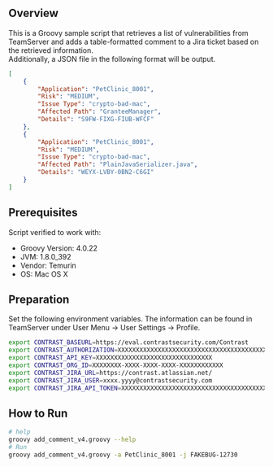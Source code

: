 ## Overview

This is a Groovy sample script that retrieves a list of vulnerabilities from TeamServer and adds a table-formatted comment to a Jira ticket based on the retrieved information.  
Additionally, a JSON file in the following format will be output.  
```json
[
    {   
        "Application": "PetClinic_8001",
        "Risk": "MEDIUM",
        "Issue Type": "crypto-bad-mac",
        "Affected Path": "GranteeManager",
        "Details": "S9FW-FIXG-FIUB-WFCF"
    },  
    {   
        "Application": "PetClinic_8001",
        "Risk": "MEDIUM",
        "Issue Type": "crypto-bad-mac",
        "Affected Path": "PlainJavaSerializer.java",
        "Details": "WEYX-LVBY-0BN2-C6GI"
    }
]
```

## Prerequisites
Script verified to work with:
* Groovy Version: 4.0.22
* JVM: 1.8.0_392
* Vendor: Temurin
* OS: Mac OS X

## Preparation

Set the following environment variables. The information can be found in TeamServer under User Menu -> User Settings -> Profile.

```bash
export CONTRAST_BASEURL=https://eval.contrastsecurity.com/Contrast
export CONTRAST_AUTHORIZATION=XXXXXXXXXXXXXXXXXXXXXXXXXXXXXXXXXXXXXXXXXXXXXXXXXX==
export CONTRAST_API_KEY=XXXXXXXXXXXXXXXXXXXXXXXXXXXXXXXX
export CONTRAST_ORG_ID=XXXXXXXX-XXXX-XXXX-XXXX-XXXXXXXXXXXX
export CONTRAST_JIRA_URL=https://contrast.atlassian.net/
export CONTRAST_JIRA_USER=xxxx.yyyy@contrastsecurity.com
export CONTRAST_JIRA_API_TOKEN=XXXXXXXXXXXXXXXXXXXXXXXXXXXXXXXXXXXXXXXXXXXXXXXXXX==
```

## How to Run

```bash
# help
groovy add_comment_v4.groovy --help
# Run
groovy add_comment_v4.groovy -a PetClinic_8001 -j FAKEBUG-12730
```

